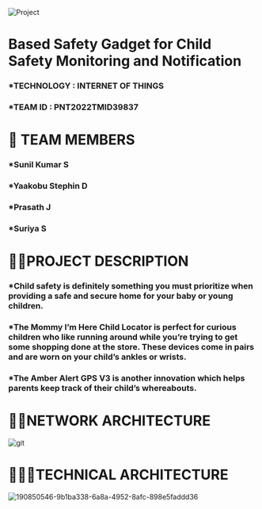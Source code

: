![Project](https://user-images.githubusercontent.com/113492779/198783868-40c352f8-8c28-4b6f-b1c7-99a0b56d9f96.jpg)
# **Based Safety Gadget for Child Safety Monitoring and Notification**
### *TECHNOLOGY : INTERNET OF THINGS
### *TEAM ID : PNT2022TMID39837
# 👦 **TEAM MEMBERS**
### *Sunil Kumar S
### *Yaakobu Stephin D
### *Prasath J
### *Suriya S
# **👨‍🏫PROJECT DESCRIPTION**
### *Child safety is definitely something you must prioritize when providing a safe and secure home for your baby or young children.
### *The Mommy I’m Here Child Locator is perfect for curious children who like running around while you’re trying to get some shopping done at the store. These devices come in pairs and are worn on your child’s ankles or wrists.
### *The Amber Alert GPS V3 is another innovation which helps parents keep track of their child’s whereabouts.
# 👨‍💻**NETWORK ARCHITECTURE**
![git](https://user-images.githubusercontent.com/113492779/198800977-2901c341-86a4-4ee0-ab33-13d9397eda82.PNG)
# 🔎👷‍♀️**TECHNICAL ARCHITECTURE**
![190850546-9b1ba338-6a8a-4952-8afc-898e5faddd36](https://user-images.githubusercontent.com/113492779/198801617-e318111b-dfd6-41be-9e8d-14a6d0b0aad3.png)
